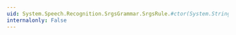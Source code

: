 ```yaml
---
uid: System.Speech.Recognition.SrgsGrammar.SrgsRule.#ctor(System.String,System.Speech.Recognition.SrgsGrammar.SrgsElement[])
internalonly: False
---
```

